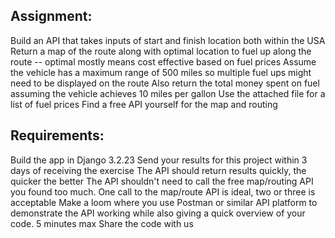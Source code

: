 ## Assignment:
Build an API that takes inputs of start and finish location both within the USA
Return a map of the route along with optimal location to fuel up along the route -- optimal mostly means cost effective based on fuel prices
Assume the vehicle has a maximum range of 500 miles so multiple fuel ups might need to be displayed on the route
Also return the total money spent on fuel assuming the vehicle achieves 10 miles per gallon
Use the attached file for a list of fuel prices 
Find a free API yourself for the map and routing

## Requirements:
Build the app in Django 3.2.23
Send your results for this project within 3 days of receiving the exercise
The API should return results quickly, the quicker the better
The API shouldn't need to call the free map/routing API you found too much. One call to the map/route API is ideal, two or three is acceptable
Make a loom where you use Postman or similar API platform to demonstrate the API working while also giving a quick overview of your code. 5 minutes max
Share the code with us

